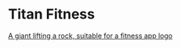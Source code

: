 # Titan Fitness

[A giant lifting a rock, suitable for a fitness app logo](https://github.com/user-attachments/assets/651528f6-3b78-41fb-8046-1b6242d7f3ea)
